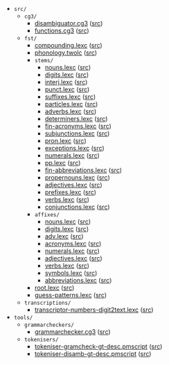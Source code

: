 * `src/`
    * `cg3/`
        * [disambiguator.cg3](src-cg3-disambiguator.cg3.html) ([src](https://github.com/giellalt/lang-fin/blob/main/src/cg3/disambiguator.cg3))
        * [functions.cg3](src-cg3-functions.cg3.html) ([src](https://github.com/giellalt/lang-fin/blob/main/src/cg3/functions.cg3))
    * `fst/`
        * [compounding.lexc](src-fst-compounding.lexc.html) ([src](https://github.com/giellalt/lang-fin/blob/main/src/fst/compounding.lexc))
        * [phonology.twolc](src-fst-phonology.twolc.html) ([src](https://github.com/giellalt/lang-fin/blob/main/src/fst/phonology.twolc))
        * `stems/`
            * [nouns.lexc](src-fst-stems-nouns.lexc.html) ([src](https://github.com/giellalt/lang-fin/blob/main/src/fst/stems/nouns.lexc))
            * [digits.lexc](src-fst-stems-digits.lexc.html) ([src](https://github.com/giellalt/lang-fin/blob/main/src/fst/stems/digits.lexc))
            * [interj.lexc](src-fst-stems-interj.lexc.html) ([src](https://github.com/giellalt/lang-fin/blob/main/src/fst/stems/interj.lexc))
            * [punct.lexc](src-fst-stems-punct.lexc.html) ([src](https://github.com/giellalt/lang-fin/blob/main/src/fst/stems/punct.lexc))
            * [suffixes.lexc](src-fst-stems-suffixes.lexc.html) ([src](https://github.com/giellalt/lang-fin/blob/main/src/fst/stems/suffixes.lexc))
            * [particles.lexc](src-fst-stems-particles.lexc.html) ([src](https://github.com/giellalt/lang-fin/blob/main/src/fst/stems/particles.lexc))
            * [adverbs.lexc](src-fst-stems-adverbs.lexc.html) ([src](https://github.com/giellalt/lang-fin/blob/main/src/fst/stems/adverbs.lexc))
            * [determiners.lexc](src-fst-stems-determiners.lexc.html) ([src](https://github.com/giellalt/lang-fin/blob/main/src/fst/stems/determiners.lexc))
            * [fin-acronyms.lexc](src-fst-stems-fin-acronyms.lexc.html) ([src](https://github.com/giellalt/lang-fin/blob/main/src/fst/stems/fin-acronyms.lexc))
            * [subjunctions.lexc](src-fst-stems-subjunctions.lexc.html) ([src](https://github.com/giellalt/lang-fin/blob/main/src/fst/stems/subjunctions.lexc))
            * [pron.lexc](src-fst-stems-pron.lexc.html) ([src](https://github.com/giellalt/lang-fin/blob/main/src/fst/stems/pron.lexc))
            * [exceptions.lexc](src-fst-stems-exceptions.lexc.html) ([src](https://github.com/giellalt/lang-fin/blob/main/src/fst/stems/exceptions.lexc))
            * [numerals.lexc](src-fst-stems-numerals.lexc.html) ([src](https://github.com/giellalt/lang-fin/blob/main/src/fst/stems/numerals.lexc))
            * [pp.lexc](src-fst-stems-pp.lexc.html) ([src](https://github.com/giellalt/lang-fin/blob/main/src/fst/stems/pp.lexc))
            * [fin-abbreviations.lexc](src-fst-stems-fin-abbreviations.lexc.html) ([src](https://github.com/giellalt/lang-fin/blob/main/src/fst/stems/fin-abbreviations.lexc))
            * [propernouns.lexc](src-fst-stems-propernouns.lexc.html) ([src](https://github.com/giellalt/lang-fin/blob/main/src/fst/stems/propernouns.lexc))
            * [adjectives.lexc](src-fst-stems-adjectives.lexc.html) ([src](https://github.com/giellalt/lang-fin/blob/main/src/fst/stems/adjectives.lexc))
            * [prefixes.lexc](src-fst-stems-prefixes.lexc.html) ([src](https://github.com/giellalt/lang-fin/blob/main/src/fst/stems/prefixes.lexc))
            * [verbs.lexc](src-fst-stems-verbs.lexc.html) ([src](https://github.com/giellalt/lang-fin/blob/main/src/fst/stems/verbs.lexc))
            * [conjunctions.lexc](src-fst-stems-conjunctions.lexc.html) ([src](https://github.com/giellalt/lang-fin/blob/main/src/fst/stems/conjunctions.lexc))
        * `affixes/`
            * [nouns.lexc](src-fst-affixes-nouns.lexc.html) ([src](https://github.com/giellalt/lang-fin/blob/main/src/fst/affixes/nouns.lexc))
            * [digits.lexc](src-fst-affixes-digits.lexc.html) ([src](https://github.com/giellalt/lang-fin/blob/main/src/fst/affixes/digits.lexc))
            * [adv.lexc](src-fst-affixes-adv.lexc.html) ([src](https://github.com/giellalt/lang-fin/blob/main/src/fst/affixes/adv.lexc))
            * [acronyms.lexc](src-fst-affixes-acronyms.lexc.html) ([src](https://github.com/giellalt/lang-fin/blob/main/src/fst/affixes/acronyms.lexc))
            * [numerals.lexc](src-fst-affixes-numerals.lexc.html) ([src](https://github.com/giellalt/lang-fin/blob/main/src/fst/affixes/numerals.lexc))
            * [adjectives.lexc](src-fst-affixes-adjectives.lexc.html) ([src](https://github.com/giellalt/lang-fin/blob/main/src/fst/affixes/adjectives.lexc))
            * [verbs.lexc](src-fst-affixes-verbs.lexc.html) ([src](https://github.com/giellalt/lang-fin/blob/main/src/fst/affixes/verbs.lexc))
            * [symbols.lexc](src-fst-affixes-symbols.lexc.html) ([src](https://github.com/giellalt/lang-fin/blob/main/src/fst/affixes/symbols.lexc))
            * [abbreviations.lexc](src-fst-affixes-abbreviations.lexc.html) ([src](https://github.com/giellalt/lang-fin/blob/main/src/fst/affixes/abbreviations.lexc))
        * [root.lexc](src-fst-root.lexc.html) ([src](https://github.com/giellalt/lang-fin/blob/main/src/fst/root.lexc))
        * [guess-patterns.lexc](src-fst-guess-patterns.lexc.html) ([src](https://github.com/giellalt/lang-fin/blob/main/src/fst/guess-patterns.lexc))
    * `transcriptions/`
        * [transcriptor-numbers-digit2text.lexc](src-transcriptions-transcriptor-numbers-digit2text.lexc.html) ([src](https://github.com/giellalt/lang-fin/blob/main/src/transcriptions/transcriptor-numbers-digit2text.lexc))
* `tools/`
    * `grammarcheckers/`
        * [grammarchecker.cg3](tools-grammarcheckers-grammarchecker.cg3.html) ([src](https://github.com/giellalt/lang-fin/blob/main/tools/grammarcheckers/grammarchecker.cg3))
    * `tokenisers/`
        * [tokeniser-gramcheck-gt-desc.pmscript](tools-tokenisers-tokeniser-gramcheck-gt-desc.pmscript.html) ([src](https://github.com/giellalt/lang-fin/blob/main/tools/tokenisers/tokeniser-gramcheck-gt-desc.pmscript))
        * [tokeniser-disamb-gt-desc.pmscript](tools-tokenisers-tokeniser-disamb-gt-desc.pmscript.html) ([src](https://github.com/giellalt/lang-fin/blob/main/tools/tokenisers/tokeniser-disamb-gt-desc.pmscript))
